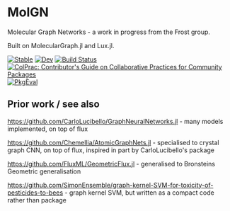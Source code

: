 # MolGN

Molecular Graph Networks - a  work in progress from the Frost group.

Built on MolecularGraph.jl and Lux.jl.

[![Stable](https://img.shields.io/badge/docs-stable-blue.svg)](https://Frost-group.github.io/MolGN.jl/stable/)
[![Dev](https://img.shields.io/badge/docs-dev-blue.svg)](https://Frost-group.github.io/MolGN.jl/dev/)
[![Build Status](https://github.com/Frost-group/MolGN.jl/actions/workflows/CI.yml/badge.svg?branch=main)](https://github.com/Frost-group/MolGN.jl/actions/workflows/CI.yml?query=branch%3Amain)
[![ColPrac: Contributor's Guide on Collaborative Practices for Community Packages](https://img.shields.io/badge/ColPrac-Contributor's%20Guide-blueviolet)](https://github.com/SciML/ColPrac)
[![PkgEval](https://JuliaCI.github.io/NanosoldierReports/pkgeval_badges/M/MolGN.svg)](https://JuliaCI.github.io/NanosoldierReports/pkgeval_badges/report.html)

## Prior work / see also

https://github.com/CarloLucibello/GraphNeuralNetworks.jl - many models implemented, on top of flux

https://github.com/Chemellia/AtomicGraphNets.jl - specialised to crystal graph CNN, on top of flux, inspired in part by CarloLucibello's package

https://github.com/FluxML/GeometricFlux.jl - generalised to Bronsteins Geometric generalisation

https://github.com/SimonEnsemble/graph-kernel-SVM-for-toxicity-of-pesticides-to-bees - graph kernel SVM, but written as a compact code rather than package
